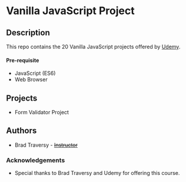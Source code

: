 # Vanilla JavaScript Project

## Description
This repo contains the 20 Vanilla JavaScript projects offered by [Udemy](https://www.udemy.com/course/web-projects-with-vanilla-javascript/).


#### Pre-requisite
* JavaScript (ES6)
* Web Browser


## Projects
* Form Validator Project


## Authors
* Brad Traversy - [~~Instructor~~](https://www.udemy.com/user/brad-traversy/)


### Acknowledgements
* Special thanks to Brad Traversy and Udemy for offering this course.